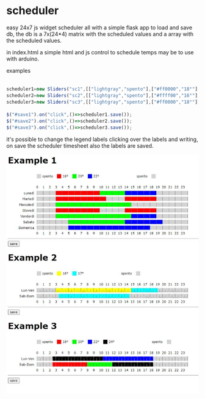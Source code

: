 # scheduler

easy 24x7 js widget scheduler all with a simple flask app to load and save db, the db is a 7x(24*4) matrix with the scheduled values and a array with the scheduled values.

in index.html a simple html and js control to schedule temps may be to use with arduino.

examples

```javascript

scheduler1=new Sliders("sc1",[["lightgray","spento"],["#ff0000","18°"],["#00ff00","20°"],["#0000ff","22°"]],["Lunedì","Martedì","Mercoledì","Giovedi","Venderdi","Sabato","Domenica"],1);
scheduler2=new Sliders("sc2",[["lightgray","spento"],["#ffff00","16°"],["#00ffff","17°"]],["Lun-Ven","Sab-Dom"],4);
scheduler3=new Sliders("sc3",[["lightgray","spento"],["#ff0000","18°"],["#00ff00","20°"],["#0000ff","22°"],["#000000","24°"]],["Lun-Ven","Sab-Dom"],2);

$("#save1").on("click",()=>scheduler1.save());
$("#save2").on("click",()=>scheduler2.save());
$("#save3").on("click",()=>scheduler3.save());
```

it's possible to change the legend labels clicking over the labels and writing, on save the scheduler timesheet also the labels are saved.



![image info](scheduler.JPG)
